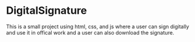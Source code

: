 # DigitalSignature
This is a small project using html, css, and js where a user can sign digitally and use it in offical work and a user can also download the signature.
